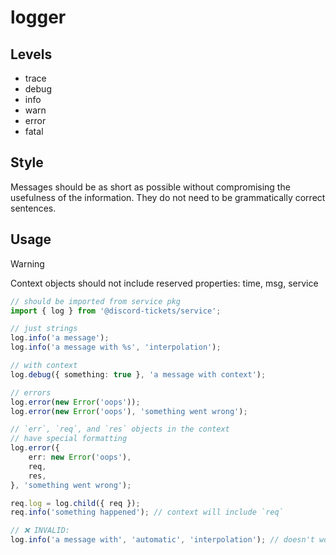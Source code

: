 # logger

## Levels

- trace
- debug
- info
- warn
- error
- fatal

## Style

Messages should be as short as possible without compromising the usefulness of the information.
They do not need to be grammatically correct sentences.

## Usage

> [!WARNING]
> Context objects should not include reserved properties:
> time, msg, service

```ts
// should be imported from service pkg
import { log } from '@discord-tickets/service';

// just strings
log.info('a message');
log.info('a message with %s', 'interpolation');

// with context
log.debug({ something: true }, 'a message with context');

// errors
log.error(new Error('oops'));
log.error(new Error('oops'), 'something went wrong');

// `err`, `req`, and `res` objects in the context
// have special formatting
log.error({
    err: new Error('oops'),
    req,
    res,
}, 'something went wrong');

req.log = log.child({ req });
req.info('something happened'); // context will include `req`

// ❌ INVALID:
log.info('a message with', 'automatic', 'interpolation'); // doesn't work
```
